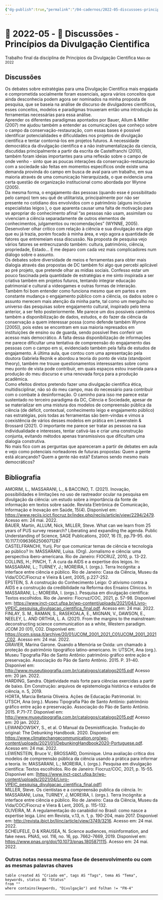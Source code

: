 ```yaml
---
{"dg-publish":true,"permalink":"/04-cadernos/2022-05-discussoes-principios-da-divulgacao-cientifica/","tags":["🧠️/📝️/🌲️"],"created":"2023-03-14T17:30:42.294-03:00","updated":"2023-05-15T17:17:28.764-03:00"}
---
```






# 🌲️ 2022-05 - 📝️ Discussões - Princípios da Divulgação Cientifica
Trabalho final da disciplina de Princípios da Divulgação Cientifica
<small>Maio de 2022</small>


## Discussões 
Os debates sobre estratégias para uma Divulgação Cientifica mais engajada e comprometida socialmente foram essenciais, agora vários conceitos que ainda desconhecia podem agora ser nominados na minha proposta de pesquisa, que se baseia na análise de discurso de divulgadores científicos, esses conceitos, modelos e paradigmas trouxeram então uma introdução às ferramentas necessárias para essa análise. <br>
Aprender os diferentes paradigmas apontados por Bauer, Allum & Miller (2007) me ajudou também a entender as comunicações que conheço sobre o campo da conservação-restauração, com essas bases é possível identificar potencialidades e dificuldades nos projetos de divulgação cientifica e tentar contorná-los em projetos futuros. 
A necessidade democrática da divulgação cientifica e a não instrumentalização da ciencia, discutidas principalmente a partir da escrita de Castelfranchi (2010), também foram ideias importantes para uma reflexão sobre o campo de onde venho - sinto que as poucas interações da conservação-restauração com a sociedade são feitas em momentos específicos onde existe uma demanda provinda do campo em busca de aval para um trabalho, em sua maioria através de uma comunicação hierarquizada, o que evidencia uma certa questão de organização institucional como abordada por Wynne (2005). <br>
Da mesma forma, o engajamento das pessoas (quando esse é possibilitado pelo campo) tem seu quê de utilitarista, principalmente por não ser presente no cotidiano dos envolvidos com o patrimônio (alguns inclusive especialistas leigos ), o que aparenta causar uma falta de motivação para se apropriar do conhecimento afinal “as pessoas não usam, assimilam ou vivenciam a ciência separadamente de outros elementos de conhecimentos, julgamentos ou recomendações” (WYNNE, 2005).<br>
Desenvolver olhar crítico com relação à ciência e sua divulgação era algo que eu já trazia, porém focado à minha área, e vejo agora a quantidade de fatores que entremeiam essa discussão. Na proposta de pesquisa vejo vários fatores se entrecruzando também: cultura, patrimônio, ciência, propriedade, Estado... E me deparo com cada vez mais complicadores num diálogo sobre o assunto.<br>
Os debates sobre diversidade de meios e ferramentas para obter mais dialogia através das propostas de DC também foi algo que percebi aplicável ao pré projeto, que pretende olhar as mídias sociais. Confesso estar um pouco fascinada pela quantidade de estratégias e me sinto inspirada a ser criativa também em projetos futuros, tentando integrar educação patrimonial e cultural a videogames e outras formas de interação.<br>
Também foi bom entender como funciona mesmo que em partes e em constante mudança o engajamento público com a ciência, os dados sobre o assunto merecem mais atenção da minha parte, tal como um mergulho no universo das pesquisas sobre engajamento cultural, inspirado pelo tema anterior, a ser feito posteriormente. 
Me parece um dos possíveis caminhos também a disponibilização de dados, estudos, e do fazer da ciência da conservação a quem interessar possa (como defende também Wynne [2005]), pois estes se encontram em sua maioria represados em instituições de ensino ou de guarda, sendo possível lhes conferir um acesso mais democrático. A falta dessa disponibilização de informações me parece dificultar uma tentativa de compreensão do engajamento das pessoas com o campo em si, evidenciado também pela falta de estudos de engajamento.
A última aula, que contou com uma apresentação pela doutora Gabriela Reznik e abordou a teoria do ponto de vista (standpoint theory), também me trouxe questionamentos interessantes sobre como meu ponto de vista pode contribuir, em quais espaços estou inserida para a produção do meu discurso e uma renovada força para a produção acadêmica.<br>
Como efeitos diretos pretendo fazer uma divulgação cientifica ética, multidisciplinar, não só do meu campo, mas do necessário para contribuir com o combate à desinformação. O caminho para isso me parece estar sustentado no terceiro paradigma da DC, Ciência e Sociedade, apesar de se materializar em uma mistura dos modelos de compreensão pública da ciência (de déficit, contextual, conhecimento leigo e engajamento público) nas estratégias, pois todas as ferramentas são bem-vindas e vimos a coexistência de vários desses modelos em prática em Lewenstein & Brossard (2021). O importante me parece ser tratar as pessoas na sua individualidade e interesses, tentar cativá-las e criar uma construção conjunta, evitando métodos apenas transmissivos que dificultam uma dialogia construtiva.<br>
No mais fico com as perguntas que apareceram a partir de debates em aula e vejo como potenciais norteadores de futuras propostas: Quem a gente está alcançando? Quem a gente não está? Estamos sendo mesmo mais democráticos?


## Bibliografia 

AMORIM, L., MASSARANI, L., & BACCINO, T. (2021). Inovação, possibilidades e limitações no uso de rastreador ocular na pesquisa em divulgação da ciência: um estudo sobre a importância da fonte de informação em textos sobre saúde. Revista Eletrônica de Comunicação, Informação e Inovação em Saúde, 15(4). Disponível em: <https://www.reciis.icict.fiocruz.br/index.php/reciis/article/view/2294/2479>. Acesso em: 24 mai. 2022.<br>
BAUER, Martin, ALLUM, Nick, MILLER, Steve. What can we learn from 25 years of PUS survey research? Liberating and expanding the agenda. Public Understanding of Science, SAGE Publications, 2007, 16 (1), pp.79-95. doi. 10.1177/0963662506071287 <br>
CASTELFRANCHI, Yurij. Por que comunicar temas de ciência e tecnologia ao público? In: MASSARANI, Luisa. (Org). Jornalismo e ciência: uma perspectiva ibero-americana. Rio de Janeiro: FIOCRUZ, 2010, p. 13-22.<br>
COLLINS, H.; PINCH, T. A cura da AIDS e a expertise dos leigos. In: MASSARANI, L.; TURNEY, J.; MOREIRA, I. (orgs.). Terra Incógnita: a interface entre ciência e público. Rio de Janeiro: Casa da Ciência, Museu da Vida/COC/Fiocruz e Vieira & Lent, 2005, p.227-252.<br>
EPSTEIN, S. A construção do Conhecimento Leigo: O ativismo contra a AIDS e a construção da credibilidade na Reforma dos Ensaios Clínicos. In MASSARANI, L.; MOREIRA, I. (orgs.). Pesquisa em divulgação científica: Textos escolhidos. Rio de Janeiro: Fiocruz/COC, 2021, p. 57-98. Disponível em: <https://www.inct-cpct.ufpa.br/wp-content/uploads/2021/04/Livro-VPEIC_pesquisa_divulgacao_cientifica_final.pdf>. Acesso em: 24 mai. 2022.<br>
FINLAY, S. M., RAMAN, S., RASEKOALA, E., MIGNAN, V., DAWSON, E., NEELEY, L. AND ORTHIA, L. A. (2021). From the margins to the mainstream: deconstructing science communication as a white, Western paradigm. JCOM 20 (01), C02. Disponível em: <https://jcom.sissa.it/archive/20/01/JCOM_2001_2021_C01/JCOM_2001_2021_C02>. Acesso em: 24 mai. 2022.<br>
GRAVIER, Marina Garone. Quando a Memória se Oxida: um chamado à proteção do patrimônio tipográfico latino-americano. In: UTSCH, Ana (org.). Museu Tipografia Pão de Santo Antônio: patrimônio gráfico entre ação e preservação. Associação do Pão de Santo Antônio. 2015. P. 31–40. Disponível em: <http://www.museutipografia.com.br/catalogos/catalogo2015.pdf> Acesso em: 20 jan. 2022.<br>
HARDING, Sandra. Objetividade mais forte para ciências exercidas a partir de baixo. Em Construção: arquivos de epistemologia histórica e estudos de ciência, n. 5, 2019.<br>
HORTA, Marcia Betania Oliveira. Ações de Educação Patrimonial. In: UTSCH, Ana (org.). Museu Tipografia Pão de Santo Antônio: patrimônio gráfico entre ação e preservação. Associação do Pão de Santo Antônio. 2015. P.71–77. Disponível em: <http://www.museutipografia.com.br/catalogos/catalogo2015.pdf> Acesso em: 20 jan. 2022. <br>
LEWANDOWSKY, S., et al. O Manual da Desmistificação. Tradução do original: The Debunking Handbook. 2020. Disponível em: <https://www.climatechangecommunication.org/wp-content/uploads/2021/01/DebunkingHandbook2020-Portuguese.pdf>. Acesso em: 24 mai. 2022. <br>
LEWENSTEIN, Bruce V.; BROSSARD, Dominique. Uma avaliação crítica dos modelos de compreensão pública da ciência usando a prática para informar a teoria. In: MASSARANI, L.; MOREIRA, I. (orgs.). Pesquisa em divulgação científica: Textos escolhidos. Rio de Janeiro: Fiocruz/COC, 2021, p. 15-55. Disponível em: [https://www.inct-cpct.ufpa.br/wp-content/uploads/2021/04/Livro-VPEIC_pesquisa_divulgacao_cientifica_final.pdf] <br>
MILLER, Steve. Os cientistas e a compreensão publica da ciência. In: MASSARANI, Luisa, TURNEY, J, MOREIRA, I. (orgs.). Terra Incógnita: a interface entre ciência e público. Rio de Janeiro: Casa da Ciência, Museu da Vida/COC/Fiocruz e Viera & Lent, 2005, p. 115-132. <br>
OLIVEIRA, M. A regulamentação do canabidiol no Brasil: como nasce a expertise leiga. Liinc em Revista, v.13, n. 1, p. 190-204, maio 2017. Disponível em: <http://revista.ibict.br/liinc/article/view/3749/3216>. Acesso em: 24 mai. 2022.<br>
SCHEUFELE, D & KRAUSEA, N. Science audiences, misinformation, and fake news. PNAS, vol. 116, no. 16, pp. 7662–7669, 2019. Disponível em: <https://www.pnas.org/doi/10.1073/pnas.1805871115>. Acesso em: 24 mai. 2022.















### Outras notas nessa mesma fase de desenvolvimento ou com as mesmas palavras chaves
``` dataview
table created AS "Criado em", tags AS "Tags", tema AS "Tema", keywords, status AS "Status"
from ""
where contains(keywords, "Divulgação") and folhan != "FN-4"
```

***

